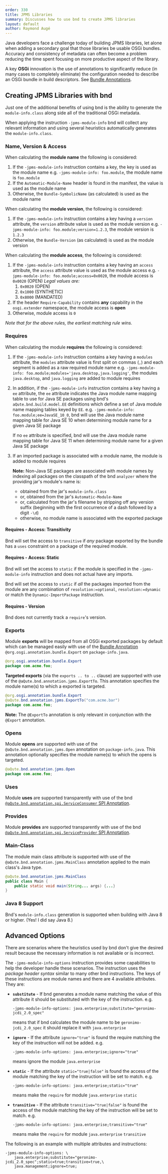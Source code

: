 ```yaml
---
order: 330
title: JPMS Libraries
summary: Discusses how to use bnd to create JPMS libraries
layout: default
author: Raymond Augé
---
```


Java developers face a challenge today of building JPMS libraries, let alone when adding a secondary goal that those libraries be usable OSGi bundles. Accuracy and consistency of metadata can often become a problem reducing the time spent focusing on more productive aspect of the library.

A key **OSGi** innovation is the use of annotations to significantly reduce (in many cases to completely eliminate) the configuration needed to describe an OSGi bundle in build descriptors. See [Bundle Annotations](230-manifest-annotations.html).

## Creating JPMS Libraries with bnd

Just one of the additional benefits of using bnd is the ability to generate the `module-info.class`  along side all of the traditional OSGi metadata.

When applying the instruction `-jpms-module-info` bnd will collect any relevant information and using several heuristics automatically generates the `module-info.class`.

### Name, Version & Access

When calculating the **module name** the following is considered:

1. If the `-jpms-module-info` instruction contains a key, the key is used as the module name
   e.g. `-jpms-module-info: foo.module`, the module name is `foo.module`
2. If the `Automatic-Module-Name` header is found in the manifest, the value is used as the module name
3. Otherwise, the `Bundle-SymbolicName`  (as calculated) is used as the module name

When calculating the **module version**, the following is considered:

1. If the `-jpms-module-info` instruction contains a key having a `version` attribute, the `version` attribute value is used as the module version
   e.g. `-jpms-module-info: foo.module;version=1.2.3`, the module version is `1.2.3`
2. Otherwise, the `Bundle-Version`  (as calculated) is used as the module version

When calculating the **module access**, the following is considered:

1. If the `-jpms-module-info` instruction contains a key having an `access` attribute, the `access` attribute value is used as the module access
   e.g. `-jpms-module-info: foo.module;access=0x0020`, the module access is `0x0020` (OPEN)
   *Legal values are:*
   1.  `0x0020` (OPEN)
   2.  `0x1000` (SYNTHETIC)
   3.  `0x8000` (MANDATED)
2. If the header `Require-Capability` contains **any** capability in the `osgi.extender` namespace, the module access is **open**
3. Otherwise, module access is `0`

*Note that for the above rules, the earliest matching rule wins.*

### Requires

When calculating the module **requires** the following is considered:

1. If the `-jpms-module-info` instruction contains a key having a `modules` attribute, the `modules` attribute value is first split on commas (`,`) and each segment is added as a raw required module name
   e.g. `-jpms-module-info: foo.module;modules='java.desktop,java.logging'`, the modules `java.desktop`, and `java.logging` are added to module requires

2. In addition, if the `-jpms-module-info` instruction contains a key having a `ee` attribute, the `ee` attribute indicates the Java module name mapping table to use for Java SE packages using bnd's `aQute.bnd.build.model.EE` definitions which define a set of Java module name mapping tables keyed by `EE`.
   e.g. `-jpms-module-info: foo.module;ee=JavaSE_10_0`, bnd will use the Java module name mapping table for Java SE 10 when determining module name for a given Java SE package

   If no `ee` attribute is specified, bnd will use the Java module name mapping table for Java SE 11 when determining module name for a given Java SE package

3. If an imported package is associated with a module name, the module is added to module requires

   **Note:** Non-Java SE packages are associated with module names by indexing all packages on the classpath of the bnd `analyzer` where the providing jar's module's name is:

   - obtained from the jar's `module-info.class`
   - or, obtained from the jar's `Automatic-Module-Name`
   - or, calculated from the jar's filename by stripping off any version suffix (beginning with the first occurrence of a dash followed by a digit `-\d`)
   - otherwise, no module name is associated with the exported package

#### Requires - Access: Transitivity

Bnd will set the access to `transitive`  if _any_ package exported by the bundle has a `uses` constraint on a package of the required module.

#### Requires  - Access: Static

Bnd will set the access to `static` if the module is specified in the `-jpms-module-info` instruction and does not actual have any imports.

Bnd will set the access to `static` if _all_ the packages imported from the module are any combination of `resolution:=optional`, `resolution:=dynamic` or match the `Dynamic-ImportPackage` instruction.

#### Requires - Version

Bnd does not currently track a `require`'s version.

### Exports

Module **exports** will be mapped from all OSGi exported packages by default which can be managed easily with use of the [Bundle Annotation](230-manifest-annotations.html) `@org.osgi.annotation.bundle.Export` on `package-info.java`.

```java
@org.osgi.annotation.bundle.Export
package com.acme.foo;
```

**Targeted exports** (via the `exports .. to ..` clause) are supported with use of the `@aQute.bnd.annotation.jpms.ExportTo`. This annotation specifies the module name(s) to which a exported is targeted.

```java
@org.osgi.annotation.bundle.Export
@aQute.bnd.annotation.jpms.ExportTo("com.acme.bar")
package com.acme.foo;
```

**Note:** The `@ExportTo` annotation is only relevant in conjunction with the `@Export` annotation.

### Opens

Module **opens** are supported with use of the `@aQute.bnd.annotation.jpms.Open` annotation on `package-info.java`. This annotation optionally specifies the module name(s) to which the opens is targeted.

```java
@aQute.bnd.annotation.jpms.Open
package com.acme.foo;
```

### Uses

Module **uses** are supported transparently with use of the bnd [`@aQute.bnd.annotation.spi.ServiceConsumer` SPI Annotation](240-spi-annotations.html#serviceconsumer).

### Provides

Module **provides** are supported transparently with use of the bnd [`@aQute.bnd.annotation.spi.ServiceProvider` SPI Annotation](240-spi-annotations.html#serviceprovider).

### Main-Class

The module main class attribute is supported with use of the `@aQute.bnd.annotation.jpms.MainClass` annotation applied to the main class's Java type.

```java
@aQute.bnd.annotation.jpms.MainClass
public class Main {
	public static void main(String... args) {...}
}
```

### Java 8 Support

Bnd's `module-info.class` generation is supported when building with Java 8 or higher. (Yes! I did say Java 8.)

## Advanced Options

There are scenarios where the heuristics used by bnd don't give the desired result because the necessary information is not available or is incorrect.

The `-jpms-module-info-options` instruction provides some capabilities to help the developer handle these scenarios. The instruction uses the _package header syntax_ similar to many other bnd instructions. The keys of these instructions are module names and there are 4 available attributes. They are:

- **`substitute`** - If bnd generates a module name matching the value of this attribute it should be substituted with the key of the instruction.
  e.g. 
  
  ```properties
  -jpms-module-info-options: java.enterprise;substitute="geronimo-jcdi_2.0_spec"
  ```
  means that if bnd calculates the module name to be `geronimo-jcdi_2.0_spec` it should replace it with `java.enterprise` 
  
- **`ignore`** - If the attribute `ignore="true"` is found the require matching the key of the instruction will not be added.
  e.g. 
  
  ```properties
  -jpms-module-info-options: java.enterprise;ignore="true"
  ```

  means ignore the module `java.enterprise`
  
- **`static`** - If the attribute `static="true|false"` is found the access of the module matching the key of the instruction will be set to match.
  e.g. 
  
  ```properties
  -jpms-module-info-options: java.enterprise;static="true"
  ```

  means make the `require` for module `java.enterprise` `static`
  
- **`transitive`** - If the attribute `transitive="true|false"` is found the access of the module matching the key of the instruction will be set to match.
  e.g. 
  
  ```properties
  -jpms-module-info-options: java.enterprise;transitive="true"
  ```
  
  means make the `require` for module `java.enterprise` `transitive`

The following is an example with multiple attributes and instructions:

```properties
-jpms-module-info-options: \
    java.enterprise;substitute="geronimo-jcdi_2.0_spec";static=true;transitive=true,\
    java.management;ignore=true;
```

